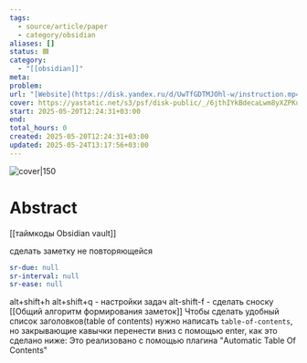 ```yaml
---
tags:
  - source/article/paper
  - category/obsidian
aliases: []
status: 🟦
category:
  - "[[obsidian]]"
meta: 
problem: 
url: "[Website](https://disk.yandex.ru/d/UwTfGDTMJOhl-w/instruction.mp4)"
cover: https://yastatic.net/s3/psf/disk-public/_/6jthIYkBdecaLwm8yXZPKuI1HW7.png
start: 2025-05-20T12:24:31+03:00
end: 
total_hours: 0
created: 2025-05-20T12:24:31+03:00
updated: 2025-05-24T13:17:56+03:00
---
```


![cover|150](https://yastatic.net/s3/psf/disk-public/_/6jthIYkBdecaLwm8yXZPKuI1HW7.png)

# Abstract

[[таймкоды Obsidian vault]]

сделать заметку не повторяющейся
```yaml
sr-due: null
sr-interval: null
sr-ease: null
```

alt+shift+h
alt+shift+q - настройки задач
alt-shift-f - сделать сноску
[[Общий алгоритм формирования заметок]]
Чтобы сделать удобный список заголовков(table of contents) нужно написать ```table-of-contents```, но закрывающие кавычки перенести вниз с помощью enter, как это сделано ниже:
Это реализовано с помощью плагина "Automatic Table Of Contents"
```table-of-contents
```

